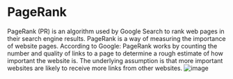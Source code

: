 # PageRank
PageRank (PR) is an algorithm used by Google Search to rank web pages in their search engine results. PageRank is a way of measuring the importance of website pages. According to Google:
PageRank works by counting the number and quality of links to a page to determine a rough estimate of how important the website is. The underlying assumption is that more important websites are likely to receive more links from other websites.
![image](https://user-images.githubusercontent.com/47042092/112742972-764f5b80-8f50-11eb-8c47-e4fc25a114a2.png)
